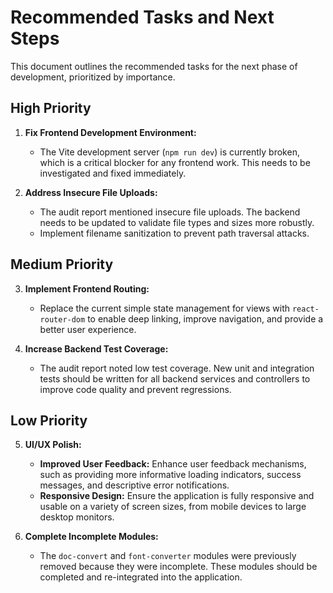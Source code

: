 # Recommended Tasks and Next Steps

This document outlines the recommended tasks for the next phase of development, prioritized by importance.

## High Priority

1.  **Fix Frontend Development Environment:**
    - The Vite development server (`npm run dev`) is currently broken, which is a critical blocker for any frontend work. This needs to be investigated and fixed immediately.

2.  **Address Insecure File Uploads:**
    - The audit report mentioned insecure file uploads. The backend needs to be updated to validate file types and sizes more robustly.
    - Implement filename sanitization to prevent path traversal attacks.

## Medium Priority

3.  **Implement Frontend Routing:**
    - Replace the current simple state management for views with `react-router-dom` to enable deep linking, improve navigation, and provide a better user experience.

4.  **Increase Backend Test Coverage:**
    - The audit report noted low test coverage. New unit and integration tests should be written for all backend services and controllers to improve code quality and prevent regressions.

## Low Priority

5.  **UI/UX Polish:**
    - **Improved User Feedback:** Enhance user feedback mechanisms, such as providing more informative loading indicators, success messages, and descriptive error notifications.
    - **Responsive Design:** Ensure the application is fully responsive and usable on a variety of screen sizes, from mobile devices to large desktop monitors.

6.  **Complete Incomplete Modules:**
    - The `doc-convert` and `font-converter` modules were previously removed because they were incomplete. These modules should be completed and re-integrated into the application.